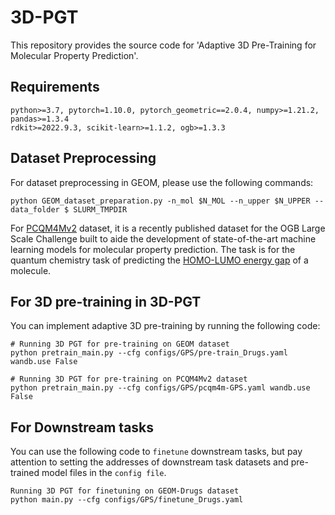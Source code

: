 # 3D-PGT
This repository provides the source code for 'Adaptive 3D Pre-Training for Molecular Property Prediction'. 
## Requirements
```
python>=3.7, pytorch=1.10.0, pytorch_geometric==2.0.4, numpy>=1.21.2, pandas>=1.3.4
rdkit>=2022.9.3, scikit-learn>=1.1.2, ogb>=1.3.3
```

## Dataset Preprocessing
For dataset preprocessing in GEOM, please use the following commands:
```
python GEOM_dataset_preparation.py -n_mol $N_MOL --n_upper $N_UPPER --data_folder $ SLURM_TMPDIR
```
For [PCQM4Mv2](https://arxiv.org/abs/2103.09430) dataset, it is a recently published dataset for the OGB Large Scale Challenge built to aide the development of state-of-the-art machine learning models for molecular property prediction. The task is for the quantum chemistry task of predicting the [HOMO-LUMO energy gap](https://en.wikipedia.org/wiki/HOMO_and_LUMO) of a molecule.

## For 3D pre-training in 3D-PGT

You can implement adaptive 3D pre-training by running the following code:
```
# Running 3D PGT for pre-training on GEOM dataset
python pretrain_main.py --cfg configs/GPS/pre-train_Drugs.yaml wandb.use False

# Running 3D PGT for pre-training on PCQM4Mv2 dataset
python pretrain_main.py --cfg configs/GPS/pcqm4m-GPS.yaml wandb.use False
```
## For Downstream tasks

You can use the following code to ```finetune``` downstream tasks, but pay attention to setting the addresses of downstream task datasets and pre-trained model files in the ```config file```.
```
Running 3D PGT for finetuning on GEOM-Drugs dataset
python main.py --cfg configs/GPS/finetune_Drugs.yaml
```
